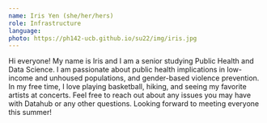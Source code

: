 ```yaml
---
name: Iris Yen (she/her/hers)
role: Infrastructure
language:
photo: https://ph142-ucb.github.io/su22/img/iris.jpg
---
```


Hi everyone! My name is Iris and I am a senior studying Public Health and Data Science. I am passionate about public health implications in low-income and unhoused populations, and gender-based violence prevention.  In my free time, I love playing basketball, hiking, and seeing my favorite artists at concerts. Feel free to reach out about any issues you may have with Datahub or any other questions. Looking forward to meeting everyone this summer!